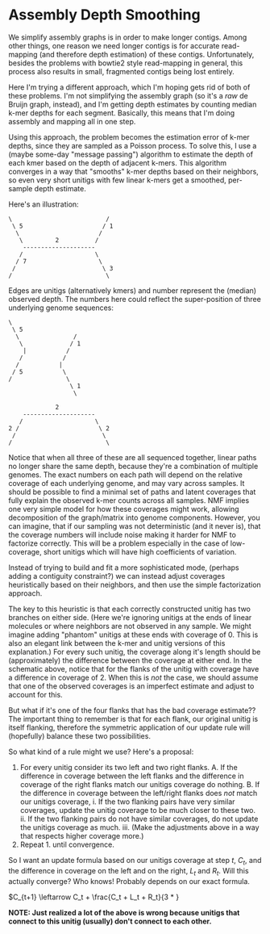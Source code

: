 # Assembly Depth Smoothing

We simplify assembly graphs is in order to make longer contigs.
Among other things, one reason we need longer contigs is for accurate
read-mapping (and therefore depth estimation) of these contigs.
Unfortunately, besides the problems with bowtie2 style read-mapping in general,
this process also results in small, fragmented contigs being lost entirely.

Here I'm trying a different approach, which I'm hoping gets rid of both of
these problems.
I'm not simplifying the assembly graph (so it's a _raw_ de Bruijn graph,
instead), and I'm getting depth estimates by counting median k-mer depths
for each segment.
Basically, this means that I'm doing assembly and mapping all in one step.

Using this approach, the problem becomes the estimation error of k-mer depths,
since they are sampled as a Poisson process.
To solve this, I use a (maybe some-day "message passing") algorithm to
estimate the depth of each kmer based on the depth of adjacent k-mers.
This algorithm converges in a way that "smooths" k-mer depths based on their
neighbors, so even very short unitigs with few linear k-mers get a smoothed,
per-sample depth estimate.

Here's an illustration:

```
\                          /
 \ 5                      / 1
  \                      /
   \         2          /
    --------------------
   /                    \
  / 7                    \
 /                        \ 3
/                          \

```

Edges are unitigs (alternatively kmers) and number represent the (median)
observed depth.
The numbers here could reflect the super-position of three underlying genome
sequences:

```
\
 \ 5
  \               /
   \             / 1
    |           /
   /           /
  /           |
 / 5           \
/               \
                 \ 1
                  \

             2
    --------------------
   /                    \
2 /                      \ 2
 /                        \
/                          \

```

Notice that when all three of these are all sequenced together,
linear paths no longer share the same depth, because they're a combination of
multiple genomes.
The exact numbers on each path will depend on the relative coverage of each
underlying genome, and may vary across samples.
It should be possible to find a minimal set of paths and latent coverages
that fully explain the observed k-mer counts across all samples.
NMF implies one very simple model for how these coverages might work,
allowing decomposition of the graph/matrix into genome components.
However, you can imagine, that if our sampling was not deterministic (and it
never is), that the coverage numbers will include noise making it harder
for NMF to factorize correctly.
This will be a problem especially in the case of low-coverage, short unitigs
which will have high coefficients of variation.

Instead of trying to build and fit a more sophisticated mode,
(perhaps adding a contiguity constraint?)
we can instead adjust coverages heuristically based on their neighbors,
and then use the simple factorization approach.

The key to this heuristic is that each correctly constructed unitig
has two branches on either side.
(Here we're ignoring unitigs at the ends of linear molecules or where neighbors
are not observed in any sample.
We might imagine adding "phantom" unitigs at these ends with coverage of 0.
This is also an elegant link between the k-mer and unitig versions of this
explanation.)
For every such unitig, the coverage along it's length should be
(approximately) the difference between the coverage at either end.
In the schematic above, notice that for the flanks of the unitig with coverage
have a difference in coverage of 2.
When this is _not_ the case, we should assume that one of the observed
coverages is an imperfect estimate and adjust to account for this.

But what if it's one of the four flanks that has the bad coverage estimate??
The important thing to remember is that for each flank, our original unitig
is itself flanking, therefore the symmetric application of our update
rule will (hopefully) balance these two possibilities.

So what kind of a rule might we use? Here's a proposal:

1. For every unitig consider its two left and two right flanks.
    A. If the difference in coverage between the left flanks and the difference in coverage of the right flanks match our unitigs coverage do nothing.
    B. If the difference in coverage between the left/right flanks does _not_ match our unitigs coverage,
        i. If the two flanking pairs have very similar coverages, update the unitig coverage to be much closer to these two.
        ii. If the two flanking pairs do not have similar coverages, do not update the unitigs coverage as much.
        iii. (Make the adjustments above in a way that respects higher coverage more.)
2. Repeat 1. until convergence.

So I want an update formula based on our unitigs coverage at step $t$, $C_t$, and the difference
in coverage on the left and on the right, $L_t$ and $R_t$.
Will this actually converge? Who knows! Probably depends on our exact formula.

$C_{t+1} \leftarrow C_t + \frac{C_t + L_t + R_t}{3 * }

**NOTE: Just realized a lot of the above is wrong because unitigs that connect to this unitig
(usually) don't connect to each other.**
